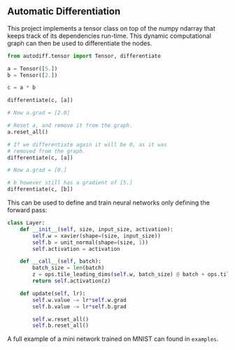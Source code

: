 ## Automatic Differentiation
This project implements a tensor class on top of the numpy ndarray that keeps track of its dependencies run-time. This dynamic computational graph can then be used to differentiate the nodes.
```python
from autodiff.tensor import Tensor, differentiate

a = Tensor([5.])
b = Tensor([2.])

c = a * b

differentiate(c, [a])

# Now a.grad = [2.0]

# Reset a, and remove it from the graph.
a.reset_all()

# If we differentiate again it will be 0, as it was
# removed from the graph.
differentiate(c, [a])

# Now a.grad = [0.]

# b however still has a gradient of [5.]
differentiate(c, [b])

```

This can be used to define and train neural networks only defining the forward pass:

```python
class Layer:
    def __init__(self, size, input_size, activation):
        self.w = xavier(shape=(size, input_size))
        self.b = unit_normal(shape=(size, 1))
        self.activation = activation

    def __call__(self, batch):
        batch_size = len(batch)
        z = ops.tile_leading_dims(self.w, batch_size) @ batch + ops.tile_leading_dims(self.b, batch_size)
        return self.activation(z)

    def update(self, lr):
        self.w.value -= lr*self.w.grad
        self.b.value -= lr*self.b.grad

        self.w.reset_all()
        self.b.reset_all()
```
A full example of a mini network trained on MNIST can found in `examples`.